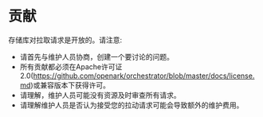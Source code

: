 # 贡献

存储库对拉取请求是开放的。请注意:

* 请首先与维护人员协商，创建一个要讨论的问题。
* 所有贡献都必须在Apache许可证2.0(https://github.com/openark/orchestrator/blob/master/docs/license.md)或兼容版本下获得许可。
* 请理解，维护人员可能没有资源及时审查所有请求。
* 请理解维护人员是否认为接受您的拉动请求可能会导致额外的维护费用。

